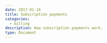 ```yaml
---
date: 2017-01-16
title: Subscription payments
categories:
  - billing
description: How subscription payments work.
type: Document
---
```

